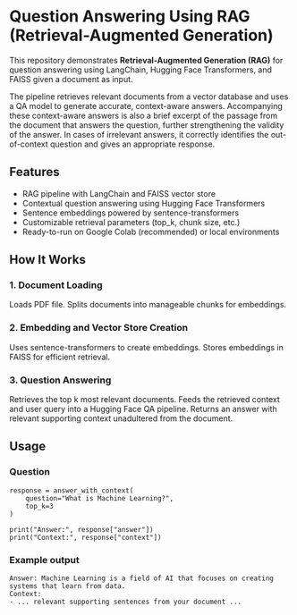 # Question Answering Using RAG (Retrieval-Augmented Generation)
This repository demonstrates <b>Retrieval-Augmented Generation (RAG)</b> for question answering using LangChain, Hugging Face Transformers, and FAISS given a document as input.

The pipeline retrieves relevant documents from a vector database and uses a QA model to generate accurate, context-aware answers. Accompanying these context-aware answers is also a brief excerpt of the passage from the document that answers the question, further strengthening the validity of the answer. In cases of irrelevant answers, it correctly identifies the out-of-context question and gives an appropriate response.

## Features
* RAG pipeline with LangChain and FAISS vector store
* Contextual question answering using Hugging Face Transformers
* Sentence embeddings powered by sentence-transformers
* Customizable retrieval parameters (top_k, chunk size, etc.)
* Ready-to-run on Google Colab (recommended) or local environments

## How It Works
### 1. Document Loading
Loads PDF file.
Splits documents into manageable chunks for embeddings.
### 2. Embedding and Vector Store Creation
Uses sentence-transformers to create embeddings.
Stores embeddings in FAISS for efficient retrieval.
### 3. Question Answering
Retrieves the top k most relevant documents.
Feeds the retrieved context and user query into a Hugging Face QA pipeline.
Returns an answer with relevant supporting context unadultered from the document.

## Usage
### Question
```
response = answer_with_context(
    question="What is Machine Learning?",
    top_k=3
)

print("Answer:", response["answer"])
print("Context:", response["context"])
```
### Example output
```
Answer: Machine Learning is a field of AI that focuses on creating systems that learn from data.
Context:
- ... relevant supporting sentences from your document ...
```
